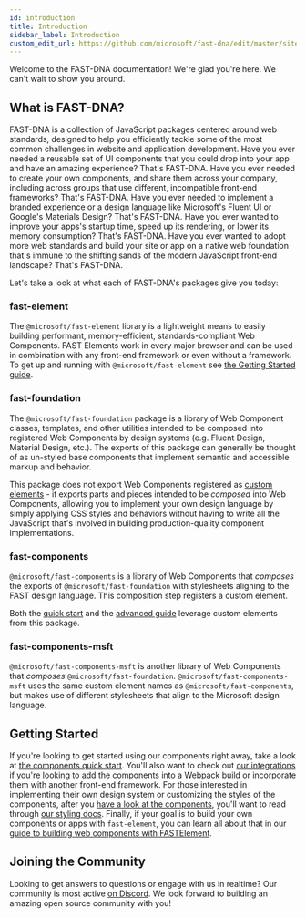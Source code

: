 ```yaml
---
id: introduction
title: Introduction
sidebar_label: Introduction
custom_edit_url: https://github.com/microsoft/fast-dna/edit/master/sites/website/src/docs/introduction.md
---
```


Welcome to the FAST-DNA documentation! We're glad you're here. We can't wait to show you around.

## What is FAST-DNA?

FAST-DNA is a collection of JavaScript packages centered around web standards, designed to help you efficiently tackle some of the most common challenges in website and application development. Have you ever needed a reusable set of UI components that you could drop into your app and have an amazing experience? That's FAST-DNA. Have you ever needed to create your own components, and share them across your company, including across groups that use different, incompatible front-end frameworks? That's FAST-DNA. Have you ever needed to implement a branded experience or a design language like Microsoft's Fluent UI or Google's Materials Design? That's FAST-DNA. Have you ever wanted to improve your apps's startup time, speed up its rendering, or lower its memory consumption? That's FAST-DNA. Have you ever wanted to adopt more web standards and build your site or app on a native web foundation that's immune to the shifting sands of the modern JavaScript front-end landscape? That's FAST-DNA.

Let's take a look at what each of FAST-DNA's packages give you today:

### fast-element

The `@microsoft/fast-element` library is a lightweight means to easily building performant, memory-efficient, standards-compliant Web Components. FAST Elements work in every major browser and can be used in combination with any front-end framework or even without a framework. To get up and running with `@microsoft/fast-element` see [the Getting Started guide](fast-element/getting-started.md).

### fast-foundation

The `@microsoft/fast-foundation` package is a library of Web Component classes, templates, and other utilities intended to be composed into registered Web Components by design systems (e.g. Fluent Design, Material Design, etc.). The exports of this package can generally be thought of as un-styled base components that implement semantic and accessible markup and behavior.

This package does not export Web Components registered as [custom elements](https://developer.mozilla.org/en-US/docs/Web/Web_Components/Using_custom_elements) - it exports parts and pieces intended to be *composed* into Web Components, allowing you to implement your own design language by simply applying CSS styles and behaviors without having to write all the JavaScript that's involved in building production-quality component implementations.

### fast-components

`@microsoft/fast-components` is a library of Web Components that *composes* the exports of `@microsoft/fast-foundation` with stylesheets aligning to the FAST design language. This composition step registers a custom element.

Both the [quick start](./fast-foundation/getting-started) and the [advanced guide](./fast-foundation/getting-started#advanced-guide) leverage custom elements from this package.

### fast-components-msft

`@microsoft/fast-components-msft` is another library of Web Components that *composes* `@microsoft/fast-foundation`. `@microsoft/fast-components-msft` uses the same custom element names as `@microsoft/fast-components`, but makes use of different stylesheets that align to the Microsoft design language.

## Getting Started

If you're looking to get started using our components right away, take a look at [the components quick start](./fast-foundation/getting-started). You'll also want to check out [our integrations](./fast-foundation/webpack) if you're looking to add the components into a Webpack build or incorporate them with another front-end framework. For those interested in implementing their own design system or customizing the styles of the components, after you [have a look at the components](./fast-foundation/getting-started), you'll want to read through [our styling docs](./fast-components/intro). Finally, if your goal is to build your own components or apps with `fast-element`, you can learn all about that in our [guide to building web components with FASTElement](./fast-element/getting-started).

## Joining the Community

Looking to get answers to questions or engage with us in realtime? Our community is most active [on Discord](https://discord.gg/FcSNfg4). We look forward to building an amazing open source community with you!